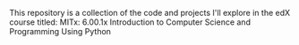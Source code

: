This repository is a collection of the code and projects I'll explore in the edX course titled: 
MITx: 6.00.1x
Introduction to Computer Science and Programming Using Python
